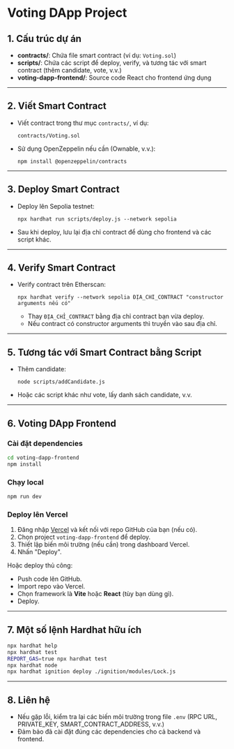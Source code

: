 # Voting DApp Project

## 1. Cấu trúc dự án

- **contracts/**: Chứa file smart contract (ví dụ: `Voting.sol`)
- **scripts/**: Chứa các script để deploy, verify, và tương tác với smart contract (thêm candidate, vote, v.v.)
- **voting-dapp-frontend/**: Source code React cho frontend ứng dụng

---

## 2. Viết Smart Contract

- Viết contract trong thư mục `contracts/`, ví dụ:  
  ```
  contracts/Voting.sol
  ```
- Sử dụng OpenZeppelin nếu cần (Ownable, v.v.):  
  ```
  npm install @openzeppelin/contracts
  ```

---

## 3. Deploy Smart Contract

- Deploy lên Sepolia testnet:
  ```
  npx hardhat run scripts/deploy.js --network sepolia
  ```
- Sau khi deploy, lưu lại địa chỉ contract để dùng cho frontend và các script khác.

---

## 4. Verify Smart Contract

- Verify contract trên Etherscan:
  ```
  npx hardhat verify --network sepolia ĐỊA_CHỈ_CONTRACT "constructor arguments nếu có"
  ```
  - Thay `ĐỊA_CHỈ_CONTRACT` bằng địa chỉ contract bạn vừa deploy.
  - Nếu contract có constructor arguments thì truyền vào sau địa chỉ.

---

## 5. Tương tác với Smart Contract bằng Script

- Thêm candidate:
  ```
  node scripts/addCandidate.js
  ```
- Hoặc các script khác như vote, lấy danh sách candidate, v.v.

---

## 6. Voting DApp Frontend

### Cài đặt dependencies

```bash
cd voting-dapp-frontend
npm install
```

### Chạy local

```bash
npm run dev
```

### Deploy lên Vercel

1. Đăng nhập [Vercel](https://vercel.com/) và kết nối với repo GitHub của bạn (nếu có).
2. Chọn project `voting-dapp-frontend` để deploy.
3. Thiết lập biến môi trường (nếu cần) trong dashboard Vercel.
4. Nhấn "Deploy".

Hoặc deploy thủ công:
- Push code lên GitHub.
- Import repo vào Vercel.
- Chọn framework là **Vite** hoặc **React** (tùy bạn dùng gì).
- Deploy.

---

## 7. Một số lệnh Hardhat hữu ích

```bash
npx hardhat help
npx hardhat test
REPORT_GAS=true npx hardhat test
npx hardhat node
npx hardhat ignition deploy ./ignition/modules/Lock.js
```

---

## 8. Liên hệ

- Nếu gặp lỗi, kiểm tra lại các biến môi trường trong file `.env` (RPC URL, PRIVATE_KEY, SMART_CONTRACT_ADDRESS, v.v.)
- Đảm bảo đã cài đặt đúng các dependencies cho cả backend và frontend.
